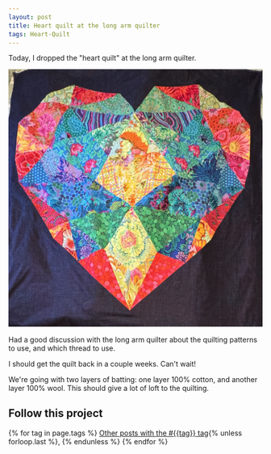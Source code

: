 ```yaml
---
layout: post
title: Heart quilt at the long arm quilter
tags: Heart-Quilt
---
```

Today, I dropped the "heart quilt" at the long arm quilter. 

<img src="/images/heart-quilt-top.JPG" alt="Colorful fabrics pieced in the shape of a heart, against a dark purple fabric" /> 

Had a good discussion with the long arm quilter about the quilting patterns to use, and which thread to use.

I should get the quilt back in a couple weeks. Can't wait!

We're going with two layers of batting: one layer 100% cotton, and another layer 100% wool. This should give a lot of loft to the quilting.
## Follow this project

  {% for tag in page.tags %}
  <a class="post" href="/tag/{{tag}}">Other posts with the #{{tag}} tag</a>{% unless forloop.last %}, {% endunless %}
  {% endfor %}